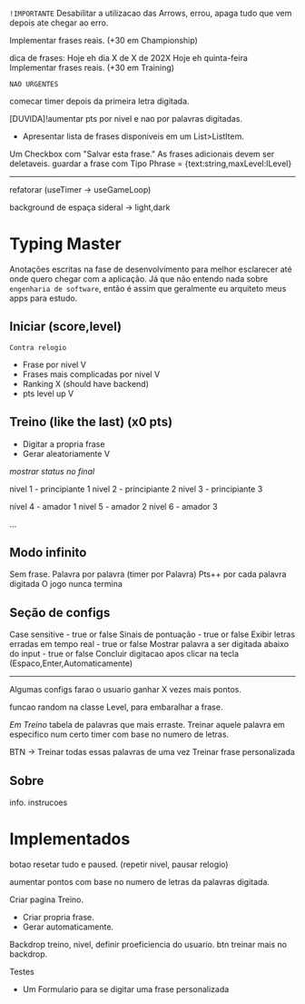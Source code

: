 `!IMPORTANTE`
Desabilitar a utilizacao das Arrows, errou, apaga tudo que vem depois ate chegar ao erro.

Implementar frases reais. (+30 em Championship)

dica de frases:
Hoje eh dia X de X de 202X
Hoje eh quinta-feira
Implementar frases reais. (+30 em Training)

`NAO URGENTES`

comecar timer depois da primeira letra digitada.

[DUVIDA]!aumentar pts por nivel e nao por palavras digitadas.

- Apresentar lista de frases disponiveis em um List>ListItem.

Um Checkbox com "Salvar esta frase."
As frases adicionais devem ser deletaveis.
guardar a frase com Tipo Phrase = {text:string,maxLevel:ILevel}

---

refatorar (useTimer -> useGameLoop)

background de espaça sideral -> light,dark

# Typing Master

Anotações escritas na fase de desenvolvimento para melhor esclarecer até onde quero chegar com a aplicação. Já que não entendo nada sobre `engenharia de software`, então é assim que geralmente eu arquiteto meus apps para estudo.

## Iniciar (score,level)

`Contra relogio`

- Frase por nivel V
- Frases mais complicadas por nivel V
- Ranking X (should have backend)
- pts level up V

## Treino (like the last) (x0 pts)

- Digitar a propria frase
- Gerar aleatoriamente V

_mostrar status no final_

nivel 1 - principiante 1
nivel 2 - principiante 2
nivel 3 - principiante 3

nivel 4 - amador 1
nivel 5 - amador 2
nivel 6 - amador 3

...

## Modo infinito

Sem frase.
Palavra por palavra (timer por Palavra)
Pts++ por cada palavra digitada
O jogo nunca termina

## Seção de configs

Case sensitive - true or false
Sinais de pontuação - true or false
Exibir letras erradas em tempo real - true or false
Mostrar palavra a ser digitada abaixo do input - true or false
Concluir digitacao apos clicar na tecla (Espaco,Enter,Automaticamente)

---

Algumas configs farao o usuario ganhar X vezes mais pontos.

funcao random na classe Level, para embaralhar a frase.

_Em Treino_
tabela de palavras que mais erraste.
Treinar aquele palavra em especifico num certo timer com base no numero de letras.

BTN -> Treinar todas essas palavras de uma vez
Treinar frase personalizada

## Sobre

info.
instrucoes

# Implementados

botao resetar tudo e paused. (repetir nivel, pausar relogio)

aumentar pontos com base no numero de letras da palavras digitada.

Criar pagina Treino.

- Criar propria frase.
- Gerar automaticamente.

Backdrop treino, nivel, definir proeficiencia do usuario.
btn treinar mais no backdrop.

Testes

- Um Formulario para se digitar uma frase personalizada
